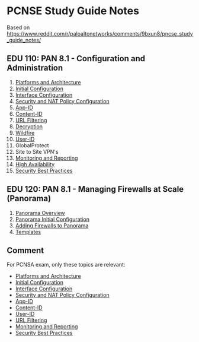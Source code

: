 # PCNSE Study Guide Notes

Based on https://www.reddit.com/r/paloaltonetworks/comments/9bxun8/pncse_study_guide_notes/

## EDU 110: PAN 8.1 - Configuration and Administration
1.  [Platforms and Architecture](Platforms-and-Architecture.md)
2.  [Initial Configuration](Initial-Configuration.md)
3.  [Interface Configuration](Interface-Configuration.md)
4.  [Security and NAT Policy Configuration](Security-and-NAT-Policy-Configuration.md)
5.  [App-ID](App-ID.md)
6.  [Content-ID](Content-ID.md)
7.  [URL Filtering](URL-Filtering.md)
8.  [Decryption](Decryption.md)
9.  [Wildfire](Wildfire.md)
10. [User-ID](User-ID.md)
11. GlobalProtect
12. Site to Site VPN's
13. [Monitoring and Reporting](Monitoring-and-Reporting.md)
14. [High Availability](High-Availability.md)
15. [Security Best Practices](Security-Best-Practices.md)

## EDU 120: PAN 8.1 - Managing Firewalls at Scale (Panorama)
1.  [Panorama Overview](Panorama-Overview.md)
2.  [Panorama Initial Configuration](Panorama-Initial-Configuration.md)
3.  [Adding Firewalls to Panorama](Adding-Firewalls-to-Panorama.md)
4.  [Templates](Panorama-Templates.md)

## Comment
For PCNSA exam, only these topics are relevant:
* [Platforms and Architecture](Platforms-and-Architecture.md)
* [Initial Configuration](Initial-Configuration.md)
* [Interface Configuration](Interface-Configuration.md)
* [Security and NAT Policy Configuration](Security-and-NAT-Policy-Configuration.md)
* [App-ID](App-ID.md)
* [Content-ID](Content-ID.md)
* [User-ID](User-ID.md)
* [URL Filtering](URL-Filtering.md)
* [Monitoring and Reporting](Monitoring-and-Reporting.md)
* [Security Best Practices](Security-Best-Practices.md)
